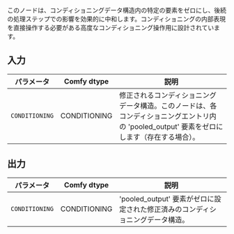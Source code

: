 このノードは、コンディショニングデータ構造内の特定の要素をゼロにし、後続の処理ステップでの影響を効果的に中和します。コンディショニングの内部表現を直接操作する必要がある高度なコンディショニング操作用に設計されています。

## 入力

| パラメータ | Comfy dtype                | 説明 |
|-----------|----------------------------|-------------|
| `CONDITIONING` | CONDITIONING | 修正されるコンディショニングデータ構造。このノードは、各コンディショニングエントリ内の 'pooled_output' 要素をゼロにします（存在する場合）。 |

## 出力

| パラメータ | Comfy dtype                | 説明 |
|-----------|----------------------------|-------------|
| `CONDITIONING` | CONDITIONING | 'pooled_output' 要素がゼロに設定された修正済みのコンディショニングデータ構造。 |
